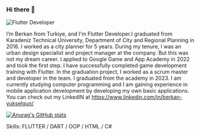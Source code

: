 ### Hi there 👋

![Flutter Developer](https://media.licdn.com/dms/image/D4D16AQFe21pWjd_drA/profile-displaybackgroundimage-shrink_350_1400/0/1691267450100?e=1698883200&v=beta&t=NPk_wTvDuepIhbm8ADEDX3vGiwJBHYmp5iG3iETV7c0)

I’m Berkan from Turkiye, and I'm Flutter Developer.I graduated from Karadeniz Technical University, Department of City and Regional Planning in 2016. I worked as a city planner for 5 years. During my tenure, I was an urban design specialist and project manager at the company. But this was not my dream career. I applied to Google Game and App Academy in 2022 and took the first step. I have successfully completed game development training with Flutter. In the graduation project, I worked as a scrum master and developer in the team. I graduated from the academy in 2023. I am currently studying computer programming and I am gaining experience in mobile application development by developing my own basic applications. You can check out my LinkedIN at https://www.linkedin.com/in/berkan-yukselgun/

[![Anurag's GitHub stats](https://github-readme-stats.vercel.app/api?username=berkanyukselgun)](https://github.com/anuraghazra/github-readme-stats)

Skills: FLUTTER / DART / OOP / HTML / C#





